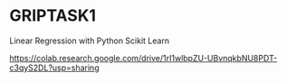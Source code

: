 # GRIPTASK1
Linear Regression with Python Scikit Learn

https://colab.research.google.com/drive/1rI1wlbpZU-UBvnqkbNU8PDT-c3qyS2DL?usp=sharing
